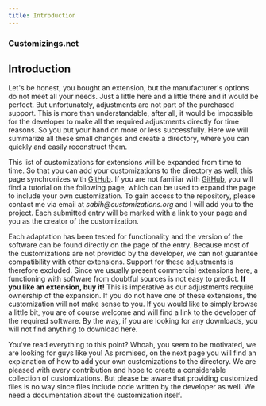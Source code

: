 ```yaml
---
title: Introduction
---
```


### Customizings.net

## Introduction

Let's be honest, you bought an extension, but the manufacturer's options do not meet all your needs. Just a little here and a little there and it would be perfect. But unfortunately, adjustments are not part of the purchased support. This is more than understandable, after all, it would be impossible for the developer to make all the required adjustments directly for time reasons. So you put your hand on more or less successfully. Here we will summarize all these small changes and create a directory, where you can quickly and easily reconstruct them.

This list of customizations for extensions will be expanded from time to time. So that you can add your customizations to the directory as well, this page synchronizes with [GitHub](https://github.com/Skeptain/customizings.net). If you are not familiar with [GitHub](https://github.com/Skeptain/customizings.net), you will find a tutorial on the following page, which can be used to expand the page to include your own customization. To gain access to the repository, please contact me via email at _sabih@customizations.org_ and I will add you to the project. Each submitted entry will be marked with a link to your page and you as the creator of the customization.

Each adaptation has been tested for functionality and the version of the software can be found directly on the page of the entry. Because most of the customizations are not provided by the developer, we can not guarantee compatibility with other extensions. Support for these adjustments is therefore excluded. Since we usually present commercial extensions here, a functioning with software from doubtful sources is not easy to predict. **If you like an extension, buy it!** This is imperative as our adjustments require ownership of the expansion. If you do not have one of these extensions, the customization will not make sense to you. If you would like to simply browse a little bit, you are of course welcome and will find a link to the developer of the required software. By the way, if you are looking for any downloads, you will not find anything to download here.

You've read everything to this point? Whoah, you seem to be motivated, we are looking for guys like you! As promised, on the next page you will find an explanation of how to add your own customizations to the directory. We are pleased with every contribution and hope to create a considerable collection of customizations. But please be aware that providing customized files is no way since files include code written by the developer as well. We need a documentation about the customization itself.